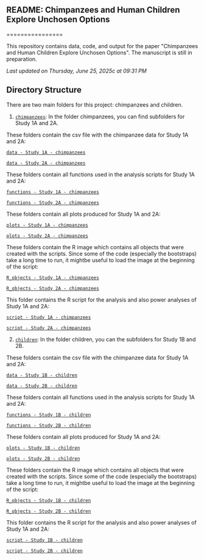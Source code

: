 ## README: Chimpanzees and Human Children Explore Unchosen Options
================

This repository contains data, code, and output for the paper "Chimpanzees and Human Children Explore Unchosen Options". The manuscript is still in preparation.

*Last updated on Thursday, June 25, 2025c at 09:31 PM*

## Directory Structure

There are two main folders for this project: chimpanzees and children.  

1. [`chimpanzees`](https://github.com/HannaSchleihauf/Post_Decisional_Curiosity/tree/master/chimpanzees):
In the folder chimpanzees, you can find subfolders for Study 1A and 2A.  

These folders contain the csv file with the chimpanzee data for Study 1A and 2A:  

[`data - Study 1A - chimpanzees`](https://github.com/HannaSchleihauf/Post_Decisional_Curiosity/tree/master/chimpanzees/study1/data)  

[`data - Study 2A - chimpanzees`](https://github.com/HannaSchleihauf/Post_Decisional_Curiosity/tree/master/chimpanzees/study2/data)  

These folders contain all functions used in the analysis scripts for Study 1A and 2A:  

[`functions - Study 1A - chimpanzees`](https://github.com/HannaSchleihauf/Post_Decisional_Curiosity/tree/master/chimpanzees/study1/functions)  

[`functions - Study 2A - chimpanzees`](https://github.com/HannaSchleihauf/Post_Decisional_Curiosity/tree/master/chimpanzees/study2/functions)  

These folders contain all plots produced for Study 1A and 2A:  

[`plots - Study 1A - chimpanzees`](https://github.com/HannaSchleihauf/Post_Decisional_Curiosity/tree/master/chimpanzees/study1/plots)  

[`plots - Study 2A - chimpanzees`](https://github.com/HannaSchleihauf/Post_Decisional_Curiosity/tree/master/chimpanzees/study2/plots)  

These folders contain the R image which contains all objects that were created with the scripts. Since some of the code (especially the bootstraps) take a long time to run, it mightbe useful to load the image at the beginning of the script:  

[`R_objects - Study 1A - chimpanzees`](https://github.com/HannaSchleihauf/Post_Decisional_Curiosity/tree/master/chimpanzees/study1/plots)  

[`R_objects - Study 2A - chimpanzees`](https://github.com/HannaSchleihauf/Post_Decisional_Curiosity/tree/master/chimpanzees/study2/plots)  

This folder contains the R script for the analysis and also power analyses of Study 1A and 2A:  

[`script - Study 1A - chimpanzees`](https://github.com/HannaSchleihauf/Post_Decisional_Curiosity/tree/master/chimpanzees/study1/scripts)  

[`script - Study 2A - chimpanzees`](https://github.com/HannaSchleihauf/Post_Decisional_Curiosity/tree/master/chimpanzees/study2/scripts)  

2.  [`children`](https://github.com/HannaSchleihauf/Post_Decisional_Curiosity/tree/master/children):
    In the folder children, you can the subfolders for Study 1B and 2B.  
    
These folders contain the csv file with the chimpanzee data for Study 1A and 2A:  

[`data - Study 1B - children`](https://github.com/HannaSchleihauf/Post_Decisional_Curiosity/tree/master/children/study1/data)  

[`data - Study 2B - children`](https://github.com/HannaSchleihauf/Post_Decisional_Curiosity/tree/master/children/study2/data)  

These folders contain all functions used in the analysis scripts for Study 1A and 2A:  

[`functions - Study 1B - children`](https://github.com/HannaSchleihauf/Post_Decisional_Curiosity/tree/master/children/study1/functions)  

[`functions - Study 2B - children`](https://github.com/HannaSchleihauf/Post_Decisional_Curiosity/tree/master/children/study2/functions)  

These folders contain all plots produced for Study 1A and 2A:  

[`plots - Study 1B - children`](https://github.com/HannaSchleihauf/Post_Decisional_Curiosity/tree/master/children/study1/plots)  

[`plots - Study 2B - children`](https://github.com/HannaSchleihauf/Post_Decisional_Curiosity/tree/master/children/study2/plots)  

These folders contain the R image which contains all objects that were created with the scripts. Since some of the code (especially the bootstraps) take a long time to run, it mightbe useful to load the image at the beginning of the script:  

[`R_objects - Study 1B - children`](https://github.com/HannaSchleihauf/Post_Decisional_Curiosity/tree/master/children/study1/plots)  

[`R_objects - Study 2B - children`](https://github.com/HannaSchleihauf/Post_Decisional_Curiosity/tree/master/children/study2/plots)  

This folder contains the R script for the analysis and also power analyses of Study 1A and 2A:  

[`script - Study 1B - children`](https://github.com/HannaSchleihauf/Post_Decisional_Curiosity/tree/master/children/study1/scripts)  

[`script - Study 2B - children`](https://github.com/HannaSchleihauf/Post_Decisional_Curiosity/tree/master/children/study2/scripts)
